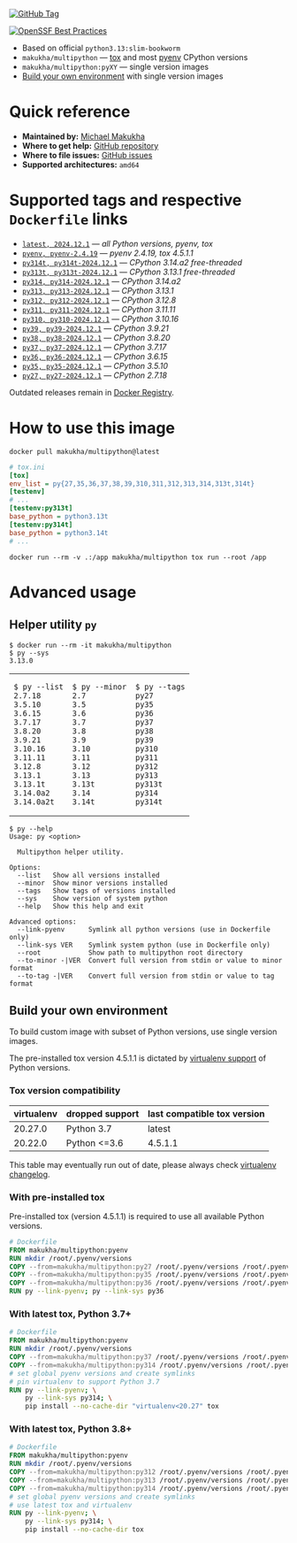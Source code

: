 [![GitHub Tag](https://img.shields.io/github/v/tag/makukha/multipython?label=GitHub%20Tag)](https://github.com/makukha/multipython)

[![OpenSSF Best Practices](https://www.bestpractices.dev/projects/9755/badge)](https://www.bestpractices.dev/projects/9755)

* Based on official `python3.13:slim-bookworm`
* `makukha/multipython` — [tox](https://tox.wiki) and most [pyenv](https://github.com/pyenv/pyenv) CPython versions
* `makukha/multipython:pyXY` — single version images
* [Build your own environment](https://github.com/makukha/multipython?tab=readme-ov-file#build-your-own-environment) with single version images


# Quick reference

* **Maintained by:** [Michael Makukha](https://github.com/makukha)
* **Where to get help:** [GitHub repository](https://github.com/makukha/multipython)
* **Where to file issues:** [GitHub issues](https://github.com/makukha/multipython/issues)
* **Supported architectures:** `amd64`


# Supported tags and respective `Dockerfile` links

* [`latest, 2024.12.1`](https://github.com/makukha/multipython/blob/v2024.12.1/Dockerfile) — *all Python versions, pyenv, tox*
* [`pyenv, pyenv-2.4.19`](https://github.com/makukha/multipython/blob/v2024.12.1/Dockerfile) — *pyenv 2.4.19, tox 4.5.1.1*
* [`py314t, py314t-2024.12.1`](https://github.com/makukha/multipython/blob/v2024.12.1/Dockerfile) — *CPython 3.14.a2 free-threaded*
* [`py313t, py313t-2024.12.1`](https://github.com/makukha/multipython/blob/v2024.12.1/Dockerfile) — *CPython 3.13.1 free-threaded*
* [`py314, py314-2024.12.1`](https://github.com/makukha/multipython/blob/v2024.12.1/Dockerfile) — *CPython 3.14.a2*
* [`py313, py313-2024.12.1`](https://github.com/makukha/multipython/blob/v2024.12.1/Dockerfile) — *CPython 3.13.1*
* [`py312, py312-2024.12.1`](https://github.com/makukha/multipython/blob/v2024.12.1/Dockerfile) — *CPython 3.12.8*
* [`py311, py311-2024.12.1`](https://github.com/makukha/multipython/blob/v2024.12.1/Dockerfile) — *CPython 3.11.11*
* [`py310, py310-2024.12.1`](https://github.com/makukha/multipython/blob/v2024.12.1/Dockerfile) — *CPython 3.10.16*
* [`py39, py39-2024.12.1`](https://github.com/makukha/multipython/blob/v2024.12.1/Dockerfile) — *CPython 3.9.21*
* [`py38, py38-2024.12.1`](https://github.com/makukha/multipython/blob/v2024.12.1/Dockerfile) — *CPython 3.8.20*
* [`py37, py37-2024.12.1`](https://github.com/makukha/multipython/blob/v2024.12.1/Dockerfile) — *CPython 3.7.17*
* [`py36, py36-2024.12.1`](https://github.com/makukha/multipython/blob/v2024.12.1/Dockerfile) — *CPython 3.6.15*
* [`py35, py35-2024.12.1`](https://github.com/makukha/multipython/blob/v2024.12.1/Dockerfile) — *CPython 3.5.10*
* [`py27, py27-2024.12.1`](https://github.co-m/makukha/multipython/blob/v2024.12.1/Dockerfile) — *CPython 2.7.18*

Outdated releases remain in [Docker Registry](https://hub.docker.com/r/makukha/multipython/tags).


# How to use this image

```shell
docker pull makukha/multipython@latest
```

```ini
# tox.ini
[tox]
env_list = py{27,35,36,37,38,39,310,311,312,313,314,313t,314t}
[testenv]
# ...
[testenv:py313t]
base_python = python3.13t
[testenv:py314t]
base_python = python3.14t
# ...
```

```shell
docker run --rm -v .:/app makukha/multipython tox run --root /app
```

# Advanced usage

## Helper utility `py`

```shell
$ docker run --rm -it makukha/multipython
$ py --sys
3.13.0
```

<table>
<tr>
<td>

```shell
$ py --list
2.7.18
3.5.10
3.6.15
3.7.17
3.8.20
3.9.21
3.10.16
3.11.11
3.12.8
3.13.1
3.13.1t
3.14.0a2
3.14.0a2t
```
</td>
<td>

```shell
$ py --minor
2.7
3.5
3.6
3.7
3.8
3.9
3.10
3.11
3.12
3.13
3.13t
3.14
3.14t
```
</td>
<td>

```shell
$ py --tags
py27
py35
py36
py37
py38
py39
py310
py311
py312
py313
py313t
py314
py314t
```
</td>
</tr>
</table>

```shell
$ py --help
Usage: py <option>

  Multipython helper utility.

Options:
  --list   Show all versions installed
  --minor  Show minor versions installed
  --tags   Show tags of versions installed
  --sys    Show version of system python
  --help   Show this help and exit

Advanced options:
  --link-pyenv      Symlink all python versions (use in Dockerfile only)
  --link-sys VER    Symlink system python (use in Dockerfile only)
  --root            Show path to multipython root directory
  --to-minor -|VER  Convert full version from stdin or value to minor format
  --to-tag -|VER    Convert full version from stdin or value to tag format
```

## Build your own environment

To build custom image with subset of Python versions, use single version images.

The pre-installed tox version 4.5.1.1 is dictated by [virtualenv support](https://virtualenv.pypa.io/en/latest/changelog.html) of Python versions.

### Tox version compatibility

| virtualenv | dropped support | last compatible tox version |
|------------|-----------------|-----------------------------|
| 20.27.0    | Python 3.7      | latest                      |
| 20.22.0    | Python <=3.6    | 4.5.1.1                     |

This table may eventually run out of date, please always check [virtualenv changelog](https://virtualenv.pypa.io/en/latest/changelog.html).

### With pre-installed tox

Pre-installed tox (version 4.5.1.1) is required to use all available Python versions.

```Dockerfile
# Dockerfile
FROM makukha/multipython:pyenv
RUN mkdir /root/.pyenv/versions
COPY --from=makukha/multipython:py27 /root/.pyenv/versions /root/.pyenv/versions/
COPY --from=makukha/multipython:py35 /root/.pyenv/versions /root/.pyenv/versions/
COPY --from=makukha/multipython:py36 /root/.pyenv/versions /root/.pyenv/versions/
RUN py --link-pyenv; py --link-sys py36
```

### With latest tox, Python 3.7+

```Dockerfile
# Dockerfile
FROM makukha/multipython:pyenv
RUN mkdir /root/.pyenv/versions
COPY --from=makukha/multipython:py37 /root/.pyenv/versions /root/.pyenv/versions/
COPY --from=makukha/multipython:py314 /root/.pyenv/versions /root/.pyenv/versions/
# set global pyenv versions and create symlinks
# pin virtualenv to support Python 3.7
RUN py --link-pyenv; \
    py --link-sys py314; \
    pip install --no-cache-dir "virtualenv<20.27" tox
```

### With latest tox, Python 3.8+

```Dockerfile
# Dockerfile
FROM makukha/multipython:pyenv
RUN mkdir /root/.pyenv/versions
COPY --from=makukha/multipython:py312 /root/.pyenv/versions /root/.pyenv/versions/
COPY --from=makukha/multipython:py313 /root/.pyenv/versions /root/.pyenv/versions/
COPY --from=makukha/multipython:py314 /root/.pyenv/versions /root/.pyenv/versions/
# set global pyenv versions and create symlinks
# use latest tox and virtualenv
RUN py --link-pyenv; \
    py --link-sys py314; \
    pip install --no-cache-dir tox
```
